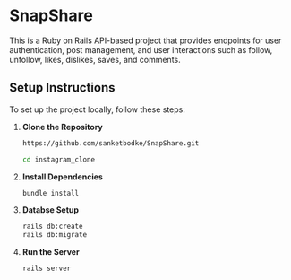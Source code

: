 # SnapShare

This is a Ruby on Rails API-based project that provides endpoints for user authentication, post management, and user interactions such as follow, unfollow, likes, dislikes, saves, and comments.

## Setup Instructions

To set up the project locally, follow these steps:

1. **Clone the Repository**

   ```bash
   https://github.com/sanketbodke/SnapShare.git
   ```

   ```bash
   cd instagram_clone
   ```

2. **Install Dependencies**
   ```bash
   bundle install
   ```
3. **Databse Setup**
   ```bash
   rails db:create
   rails db:migrate
   ```
4. **Run the Server**
   ```bash
   rails server
   ```
